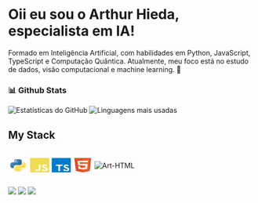 # Oii eu sou o Arthur Hieda, especialista em IA!

Formado em Inteligência Artificial, com habilidades em Python, JavaScript, TypeScript e Computação Quântica. Atualmente, meu foco está no estudo de dados, visão computacional e machine learning. 🚀

### 📊 Github Stats

![Estatísticas do GitHub](https://github-readme-stats.vercel.app/api?username=ArtHieda&show_icons=true&theme=radical)
![Linguagens mais usadas](https://github-readme-stats.vercel.app/api/top-langs/?username=ArtHieda&layout=compact&theme=radical)

## My Stack

<div style="display: inline_block"><br>
  <img align="center" alt="Art-Python" height="30" width="40" src="https://raw.githubusercontent.com/devicons/devicon/master/icons/python/python-original.svg">
  <img align="center" alt="Art-Js" height="30" width="40" src="https://raw.githubusercontent.com/devicons/devicon/master/icons/javascript/javascript-plain.svg">
  <img align="center" alt="Art-Ts" height="30" width="40" src="https://raw.githubusercontent.com/devicons/devicon/master/icons/typescript/typescript-plain.svg">
  <img align="center" alt="Art-HTML" height="30" width="40" src="https://raw.githubusercontent.com/devicons/devicon/master/icons/html5/html5-original.svg">
  <img align="center" alt="Art-HTML" height="30" width="40" src="https://cdn.jsdelivr.net/gh/devicons/devicon@latest/icons/r/r-original.svg">
</div>

##

<div>
  <a href = "mailto:contatoarthieda@gmail.com"><img src="https://img.shields.io/badge/Gmail-D14836?style=for-the-badge&logo=gmail&logoColor=white" target="_blank"></a>
  <img src="https://img.shields.io/badge/dialogflow-FF9800?style=for-the-badge&logo=dialogflow&logoColor=white" target="_blank"></a>
  <img src="https://img.shields.io/badge/TensorFlow-FF6F00?style=for-the-badge&logo=tensorflow&logoColor=white" target="_blank"></a>
</div>
